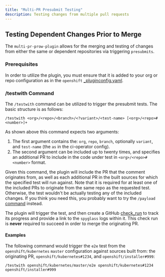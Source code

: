 ```yaml
---
title: "Multi-PR Presubmit Testing"
description: Testing changes from multiple pull requests
---
```


## Testing Dependent Changes Prior to Merge
The `multi-pr-prow-plugin` allows for the merging and testing of changes from either the same or dependent repositories via triggering `presubmits`.

### Prerequisites
In order to utilize the plugin, you must ensure that it is added to your org or repo configuration as in the `openshift` [_pluginconfig.yaml](https://github.com/openshift/release/blob/29721a824a755f2ec8b2e3cd94f7d4ac35a2a4b6/core-services/prow/02_config/openshift/_pluginconfig.yaml#L41-L44).

### /testwith Command
The `/testwith` command can be utilized to trigger the presubmit tests. The basic structure is as follows:
```
/testwith <org>/<repo>/<branch>/<?variant>/<test-name> [<org>/<repo>#<number>]+
```
As shown above this command expects two arguments: 
1. The first argument contains the: `org`, `repo`, `branch`, optionally `variant`, and `test-name` (the `as` in the ci-operator config).
2. The second argument can be included up to twenty times, and specifies an additional PR to include in the code under test in `<org>/<repo>#<number>` format.

Given this command, the plugin will include the PR that the comment originates from, as well as each additional PR in the built sources for which the specified test will run against.
Note that it is required for at least one of the included PRs to originate from the same repo as the requested test. Otherwise, the test wouldn't be actually testing any of the included changes. If you think you need this, you probably want to try the `/payload` [command](/docs/release-oversight/pull-request-testing/#payload) instead.

The plugin will trigger the test, and then create a GitHub [check_run](https://docs.github.com/en/rest/checks/runs?apiVersion=2022-11-28) to track its progress and provide a link to the `spyglass` logs within it. This check run is **never** required to succeed in order to merge the originating PR.

#### Examples
The following command would trigger the `e2e` test from the `openshift/kubernetes` `master` configuration against sources built from: the originating PR, `openshift/kubernetes#1234`, and `openshift/installer#999`:
```
/testwith openshift/kubernetes/master/e2e openshift/kubernetes#1234 openshift/installer#999
```
